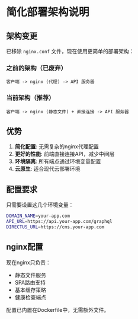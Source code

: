 # 简化部署架构说明

## 架构变更

已移除 `nginx.conf` 文件，现在使用更简单的部署架构：

### 之前的架构（已废弃）
```
客户端 -> nginx (代理) -> API 服务器
```

### 当前架构（推荐）
```
客户端 -> nginx (静态文件) + 直接连接 -> API 服务器
```

## 优势

1. **简化配置**: 无需复杂的nginx代理配置
2. **更好的性能**: 前端直接连接API，减少中间层
3. **环境隔离**: 所有端点通过环境变量配置
4. **云原生**: 适合现代云部署环境

## 配置要求

只需要设置这几个环境变量：

```bash
DOMAIN_NAME=your-app.com
API_URL=https://api.your-app.com/graphql
DIRECTUS_URL=https://cms.your-app.com
```

## nginx配置

现在nginx只负责：
- 静态文件服务
- SPA路由支持  
- 基本缓存策略
- 健康检查端点

配置已内置在Dockerfile中，无需额外文件。
